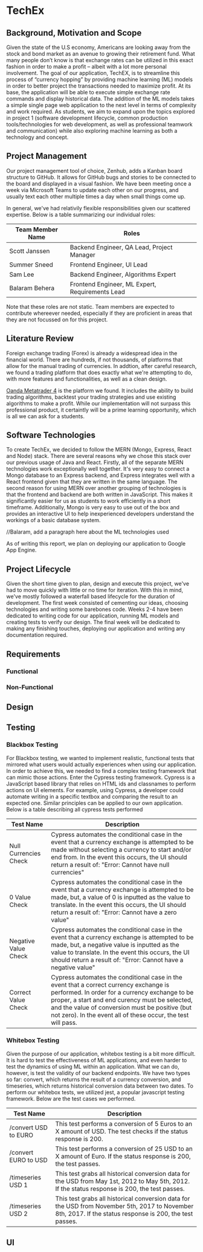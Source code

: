 # TechEx

## Background, Motivation and Scope

Given the state of the U.S economy, Americans are looking away from the stock and bond market as an avenue to growing their retirement fund. What many people don’t know is that exchange rates can be utilized in this exact fashion in order to make a profit – albeit with a lot more personal involvement. The goal of our application, TechEX, is to streamline this process of “currency hopping” by providing machine learning (ML) models in order to better project the transactions needed to maximize profit. At its base, the application will be able to execute simple exchange rate commands and display historical data. The addition of the ML models takes a simple single page web application to the next level in terms of complexity and work required.  As students, we aim to expand upon the topics explored in project 1 (software development lifecycle, common production tools/technologies for web development, as well as professional teamwork and communication) while also exploring machine learning as both a technology and concept.  

## Project Management
Our project management tool of choice, Zenhub, adds a Kanban board structure to GitHub. It allows for GitHub bugs and stories to be connected to the board and displayed in a visual fashion. We have been meeting once a week via Microsoft Teams to update each other on our progress, and usually text each other multiple times a day when small things come up.

In general, we've had relativily flexible responsibilities given our scattered expertise. Below is a table summarizing our individual roles:

| Team Member Name | Roles |
| ----------- | ----------- |
| Scott Janssen | Backend Engineer, QA Lead, Project Manager |
| Summer Sneed | Frontend Engineer, UI Lead |
| Sam Lee | Backend Engineer, Algorithms Expert |
| Balaram Behera | Frontend Engineer, ML Expert, Requirements Lead |

Note that these roles are not static. Team members are expected to contribute whereever needed, especially if they are proficient in areas that they are not focussed on for this project.

## Literature Review
Foreign exchange trading (Forex) is already a widespread idea in the financial world. There are hundreds, if not thousands, of platforms that allow for the manual trading of currencies. In addtion, after careful research, we found a trading platform that does exactly what we're attempting to do, with more features and functionalities, as well as a clean design. 

[Oanda Metatrader 4](https://www.oanda.com/us-en/trading/platforms/metatrader-4/) is the platform we found. It includes the ability to build trading algorithms, backtest your trading strategies and use existing algorithms to make a profit. While our implementation will not surpass this professional product, it certaintly will be a prime learning opportunity, which is all we can ask for a students.

## Software Technologies
To create TechEx, we decided to follow the MERN (Mongo, Express, React and Node) stack. There are several reasons why we chose this stack over our previous usage of Java and React. Firstly, all of the separate MERN technologies work exceptionally well together. It's very easy to connect a Mongo database to an Express backend, and Express integrates well with a React frontend given that they are written in the same language. The second reason for using MERN over another grouping of technologies is that the frontend and backend are both written in JavaScript. This makes it significantly easier for us as students to work efficiently in a short timeframe. Additionally, Mongo is very easy to use out of the box and provides an interactive UI to help inexperienced developers understand the workings of a basic database system. 

//Balaram, add a paragraph here about the ML technologies used

As of writing this report, we plan on deploying our application to Google App Engine.

## Project Lifecycle
Given the short time given to plan, design and execute this project, we've had to move quickly with little or no time for iteration. With this in mind, we've mostly followed a waterfall based lifecycle for the duration of development. The first week consisted of cementing our ideas, choosing technologies and writing some barebones code. Weeks 2-4 have been dedicated to writing code for our application, running ML models and creating tests to verify our design. The final week will be dedicated to making any finishing touches, deploying our application and writing any documentation required.

## Requirements

### Functional

### Non-Functional

## Design

## Testing

### Blackbox Testing
For Blackbox testing, we wanted to implement realistic, functional tests that mirrored what users would actually experiences when using our application. In order to achieve this, we needed to find a complex testing framework that can mimic those actions. Enter the Cypress testing framework. Cypress is a JavaScript based library that relies on HTML ids and classnames to perform actions on UI elements. For example, using Cypress, a developer could automate writing in a specific textbox and comparing the result to an expected one. Similar principles can be applied to our own application. Below is a table describing all cypress tests performed

| Test Name | Description |
| ----------- | ----------- |
| Null Currencies Check | Cypress automates the conditional case in the event that a currency exchange is attempted to be made without selecting a currency to start and/or end from. In the event this occurs, the UI should return a result of: "Error: Cannot have null currencies" |
| 0 Value Check | Cypress automates the conditional case in the event that a currency exchange is attempted to be made, but, a value of 0 is inputted as the value to translate. In the event this occurs, the UI should return a result of: "Error: Cannot have a zero value" |
| Negative Value Check | Cypress automates the conditional case in the event that a currency exchange is attempted to be made, but, a negative value is inputted as the value to translate. In the event this occurs, the UI should return a result of: "Error: Cannot have a negative value" |
| Correct Value Check | Cypress automates the conditional case in the event that a correct currency exchange is performed. In order for a currency exchange to be proper, a start and end curency must be selected, and the value of conversion must be positive (but not zero). In the event all of these occur, the test will pass. |

### Whitebox Testing

Given the purpose of our application, whitebox testing is a bit more difficult. It is hard to test the effectiveness of ML applications, and even harder to test the dynamics of using ML within an application. What we can do, however, is test the validity of our backend endpoints. We have two types so far: convert, which returns the result of a currency conversion, and timeseries, which returns historical conversion data between two dates. To perform our whitebox tests, we utilized jest, a popular javascript testing framework. Below are the test cases we performed.

| Test Name | Description |
| ----------- | ----------- |
| /convert USD to EURO | This test performs a conversion of 5 Euros to an X amount of USD. The test checks if the status response is 200. |
| /convert EURO to USD | This test performs a conversion of 25 USD to an X amount of Euro. If the status response is 200, the test passes. |
| /timeseries USD 1 | This test grabs all historical conversion data for the USD from May 1st, 2012 to May 5th, 2012. If the status response is 200, the test passes. |
| /timeseries USD 2 | This test grabs all historical conversion data for the USD from November 5th, 2017 to November 8th, 2017. If the status response is 200, the test passes. |

## UI
